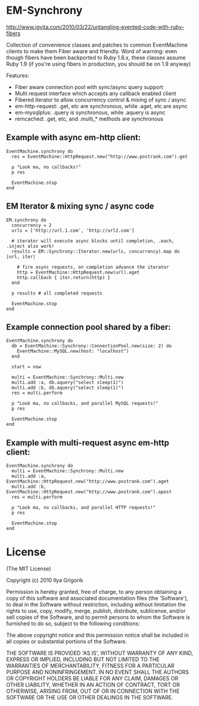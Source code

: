 # EM-Synchrony

http://www.igvita.com/2010/03/22/untangling-evented-code-with-ruby-fibers

Collection of convenience classes and patches to common EventMachine clients to 
make them Fiber aware and friendly. Word of warning: even though fibers have been
backported to Ruby 1.8.x, these classes assume Ruby 1.9 (if you're using fibers
in production, you should be on 1.9 anyway)

Features:

 * Fiber aware connection pool with sync/async query support
 * Multi request interface which accepts any callback enabled client
 * Fibered iterator to allow concurrency control & mixing of sync / async
 * em-http-request: .get, etc are synchronous, while .aget, etc are async
 * em-mysqlplus: .query is synchronous, while .aquery is async
 * remcached: .get, etc, and .multi_* methods are synchronous

## Example with async em-http client:

	EventMachine.synchrony do
      res = EventMachine::HttpRequest.new("http://www.postrank.com").get
		
	  p "Look ma, no callbacks!"
	  p res

      EventMachine.stop
    end

## EM Iterator & mixing sync / async code

	EM.synchrony do
	  concurrency = 2
	  urls = ['http://url.1.com', 'http://url2.com']

	  # iterator will execute async blocks until completion, .each, .inject also work!
	  results = EM::Synchrony::Iterator.new(urls, concurrency).map do |url, iter|

		# fire async requests, on completion advance the iterator
	    http = EventMachine::HttpRequest.new(url).aget
	    http.callback { iter.return(http) }
	  end

	  p results # all completed requests

	  EventMachine.stop
	end

## Example connection pool shared by a fiber:

	EventMachine.synchrony do
	  db = EventMachine::Synchrony::ConnectionPool.new(size: 2) do
	    EventMachine::MySQL.new(host: "localhost")
	  end

	  start = now

	  multi = EventMachine::Synchrony::Multi.new
	  multi.add :a, db.aquery("select sleep(1)")
	  multi.add :b, db.aquery("select sleep(1)")
	  res = multi.perform

	  p "Look ma, no callbacks, and parallel MySQL requests!"
	  p res

	  EventMachine.stop
	end


## Example with multi-request async em-http client:

	EventMachine.synchrony do
 	  multi = EventMachine::Synchrony::Multi.new
      multi.add :a, EventMachine::HttpRequest.new("http://www.postrank.com").aget
      multi.add :b, EventMachine::HttpRequest.new("http://www.postrank.com").apost
      res = multi.perform
	 
	  p "Look ma, no callbacks, and parallel HTTP requests!"
	  p res
     
	  EventMachine.stop
	end
	
# License

(The MIT License)

Copyright (c) 2010 Ilya Grigorik

Permission is hereby granted, free of charge, to any person obtaining
a copy of this software and associated documentation files (the
'Software'), to deal in the Software without restriction, including
without limitation the rights to use, copy, modify, merge, publish,
distribute, sublicense, and/or sell copies of the Software, and to
permit persons to whom the Software is furnished to do so, subject to
the following conditions:

The above copyright notice and this permission notice shall be
included in all copies or substantial portions of the Software.

THE SOFTWARE IS PROVIDED 'AS IS', WITHOUT WARRANTY OF ANY KIND,
EXPRESS OR IMPLIED, INCLUDING BUT NOT LIMITED TO THE WARRANTIES OF
MERCHANTABILITY, FITNESS FOR A PARTICULAR PURPOSE AND NONINFRINGEMENT.
IN NO EVENT SHALL THE AUTHORS OR COPYRIGHT HOLDERS BE LIABLE FOR ANY
CLAIM, DAMAGES OR OTHER LIABILITY, WHETHER IN AN ACTION OF CONTRACT,
TORT OR OTHERWISE, ARISING FROM, OUT OF OR IN CONNECTION WITH THE
SOFTWARE OR THE USE OR OTHER DEALINGS IN THE SOFTWARE.